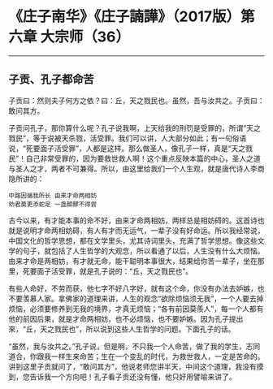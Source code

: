 # 《庄子南华》《庄子諵譁》（2017版）第六章 大宗师（36）

------

## 子贡、孔子都命苦

子贡曰：然则夫子何方之依？曰：丘，天之戮民也。虽然，吾与汝共之。子贡曰：敢问其方。

子贡问孔子，那你算什么呢？孔子说我啊，上天给我的刑罚是受罪的，所谓“天之戮民”，等于说被天杀戮，活受罪。我们可以讲，人大部分如此；有一句俗语说，“死要面子活受罪”，人都是这样。那么做圣人，像孔子一样，真是“天之戮民”！自己非常受罪的，因为要救世救人啊！这个重点反映本篇的中心，圣人之道与圣人之才，两者不可兼得。所以，由这里给我们一个人生观，就是唐代诗人李商隐所讲的：

```
中路因循我所长 由来才命两相妨
劝君莫更添蛇足 一盏醇醪不得尝
```

古今以来，有才能本事的命不好，由来才命两相妨，两样总是相妨碍的。这首诗也就是说明才命两相妨碍，有人有才而无运气，一辈子没有好命运。所以我经常说，中国文化的哲学思想，都在文学里头，尤其诗词里头，充满了哲学思想。像这些文学的句子，就包括了人生哲学的大观念，所以看通了以后，人生没有什么大烦恼。由来才命是两相妨，有才就无命，能干聪明本事很大，结果给你苦一辈子，坐在那里，死要面子活受罪，就是孔子说的：“丘，天之戮民也”。

有些人命好，不劳而获，他七字不好八字好，就有这个命，你没有办法去妒嫉，也不要羡慕人家。拿佛家的道理来讲，人生的观念“欲除烦恼须无我”，一个人要去掉烦恼，必须要修养到无我的境界，才真无烦恼；“各有前因莫羨人”，每一个人都有他的前因后果，就是才命两相妨，也不必烦恼，也不要妒嫉。因为孔子提出來，“丘，天之戮民也”，所以说到这些人生哲学的问题。下面孔子的话。

“虽然，我与汝共之。”孔子说，但是啊，不只我一个人命苦，做了我的学生，志同道合，你跟我一样生来命苦；生在一个变乱的时代，为救世救人，一定是苦命的。讲到这里子贡就问了，“敢问其方”，他说老师您讲半天，中间这个道理，我没有摸到，您告诉我一个方向吧！孔子看子贡还没有懂，他只好用譬喻来讲了。